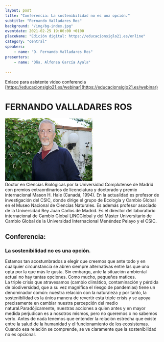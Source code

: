 ```yaml
---
layout: post
title: "Conferencia: La sostenibilidad no es una opción."
subtitle: "Fernando Valladares Ros"
background: "/img/bg-index.jpg"
eventdate: 2021-02-25 19:00:00 +0100
placeName: "Edición digital: https://educacionsiglo21.es/online"
category: "central"
speakers:
    - name: "D. Fernando Valladares Ros"
presenters:
    - name: "Dña. Alfonsa García Ayala"
   
---
```

Enlace para asistente video conferencia [https://educacionsiglo21.es/webinar](https://educacionsiglo21.es/webinar)  



# FERNANDO VALLADARES ROS  
![cartel](/img/posts/valladares.png)  
Doctor en Ciencias Biológicas por la Universidad Complutense de Madrid  con premios extraordinarios de licenciatura y doctorado y premio internacional Mason H. Hale (Canadá, 1994). En la actualidad es profesor de investigación del CSIC, donde dirige el grupo de Ecología y Cambio Global en el Museo Nacional de Ciencias Naturales. Es además profesor asociado de la Universidad Rey Juan Carlos de Madrid. Es el director del laboratorio internacional de Cambio Global LINCGlobal  y del Máster Universitario de Cambio Global de la Universidad Internacional Menéndez Pelayo y el CSIC.

## Conferencia:  
### La sostenibilidad no es una opción.  

Estamos tan acostumbrados a elegir que creemos que ante todo y en cualquier circunstancia se abren siempre alternativas entre las que uno opta por la que más le gusta. Sin embargo, ante la situación ambiental actual no hay tantas opciones. Como mucho, pequeños matices.  
La triple crisis que atravesamos (cambio climático, contaminación y pérdida de biodiversidad, que a su vez magnifica el riesgo de pandemias) tiene un denominador común: nuestra relación con la naturaleza y por tanto, la sostenibilidad es la única manera de revertir esta triple crisis y se apoya precisamente en cambiar nuestra percepción del medio natural.Paradójicamente, nuestras acciones a quien antes y en mayor medida perjudican es a nosotros mismos, pero no queremos o no sabemos verlo. Antes de nada tenemos que entender la relación estrecha que existe entre la salud de la humanidad y el funcionamiento de los ecosistemas. Cuando esa relación se comprende, se ve claramente que la sostenibilidad no es opcional.  
